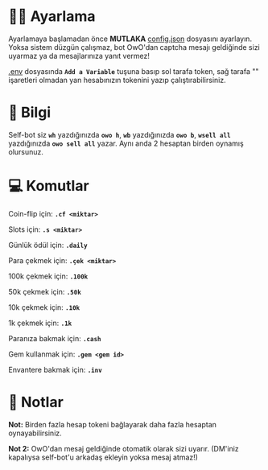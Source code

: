 # 👨‍💻 Ayarlama
Ayarlamaya başlamadan önce **MUTLAKA** [config.json](https://glitch.com/edit/#!/resolute-crawling-beet?path=config.json) dosyasını ayarlayın. Yoksa sistem düzgün çalışmaz, bot OwO'dan captcha mesajı geldiğinde sizi uyarmaz ya da mesajlarınıza yanıt vermez!

[.env](https://glitch.com/edit/#!/resolute-crawling-beet?path=.env) dosyasında **`Add a Variable`** tuşuna basıp sol tarafa token, sağ tarafa "" işaretleri olmadan yan hesabınızın tokenini yazıp çalıştırabilirsiniz.


# 🧠 Bilgi
Self-bot siz **`wh`** yazdığınızda **`owo h`**, **`wb`** yazdığınızda **`owo b`**, **`wsell all`** yazdığınızda **`owo sell all`** yazar. Aynı anda 2 hesaptan birden oynamış olursunuz.


# 💻 Komutlar
Coin-flip için: **`.cf <miktar>`**
  
Slots için: **`.s <miktar>`**
  
Günlük ödül için: **`.daily`**
  
Para çekmek için: **`.çek <miktar>`**
  
100k çekmek için: **`.100k`**
  
50k çekmek için: **`.50k`**
  
10k çekmek için: **`.10k`**
  
1k çekmek için: **`.1k`**
  
Paranıza bakmak için: **`.cash`**
  
Gem kullanmak için: **`.gem <gem id>`**
  
Envantere bakmak için: **`.inv`**


# 🎈 Notlar
**Not:** Birden fazla hesap tokeni bağlayarak daha fazla hesaptan oynayabilirsiniz.

**Not 2:** OwO'dan mesaj geldiğinde otomatik olarak sizi uyarır. (DM'iniz kapalıysa self-bot'u arkadaş ekleyin yoksa mesaj atmaz!)
